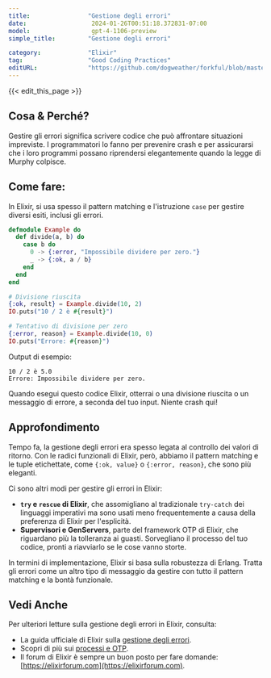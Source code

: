 ```yaml
---
title:                "Gestione degli errori"
date:                  2024-01-26T00:51:18.372831-07:00
model:                 gpt-4-1106-preview
simple_title:         "Gestione degli errori"

category:             "Elixir"
tag:                  "Good Coding Practices"
editURL:              "https://github.com/dogweather/forkful/blob/master/content/it/elixir/handling-errors.md"
---
```


{{< edit_this_page >}}

## Cosa & Perché?

Gestire gli errori significa scrivere codice che può affrontare situazioni impreviste. I programmatori lo fanno per prevenire crash e per assicurarsi che i loro programmi possano riprendersi elegantemente quando la legge di Murphy colpisce.

## Come fare:

In Elixir, si usa spesso il pattern matching e l'istruzione `case` per gestire diversi esiti, inclusi gli errori.

```elixir
defmodule Example do
  def divide(a, b) do
    case b do
      0 -> {:error, "Impossibile dividere per zero."}
      _ -> {:ok, a / b}
    end
  end
end

# Divisione riuscita
{:ok, result} = Example.divide(10, 2)
IO.puts("10 / 2 è #{result}")

# Tentativo di divisione per zero
{:error, reason} = Example.divide(10, 0)
IO.puts("Errore: #{reason}")
```

Output di esempio:
```
10 / 2 è 5.0
Errore: Impossibile dividere per zero.
```

Quando esegui questo codice Elixir, otterrai o una divisione riuscita o un messaggio di errore, a seconda del tuo input. Niente crash qui!

## Approfondimento

Tempo fa, la gestione degli errori era spesso legata al controllo dei valori di ritorno. Con le radici funzionali di Elixir, però, abbiamo il pattern matching e le tuple etichettate, come `{:ok, value}` o `{:error, reason}`, che sono più eleganti.

Ci sono altri modi per gestire gli errori in Elixir:

- **`try` e `rescue` di Elixir**, che assomigliano al tradizionale `try-catch` dei linguaggi imperativi ma sono usati meno frequentemente a causa della preferenza di Elixir per l'esplicità.
- **Supervisori e GenServers**, parte del framework OTP di Elixir, che riguardano più la tolleranza ai guasti. Sorvegliano il processo del tuo codice, pronti a riavviarlo se le cose vanno storte.

In termini di implementazione, Elixir si basa sulla robustezza di Erlang. Tratta gli errori come un altro tipo di messaggio da gestire con tutto il pattern matching e la bontà funzionale.

## Vedi Anche

Per ulteriori letture sulla gestione degli errori in Elixir, consulta:

- La guida ufficiale di Elixir sulla [gestione degli errori](https://elixir-lang.org/getting-started/try-catch-and-rescue.html).
- Scopri di più sui [processi e OTP](https://elixir-lang.org/getting-started/mix-otp/introduction-to-mix.html).
- Il forum di Elixir è sempre un buon posto per fare domande: [https://elixirforum.com](https://elixirforum.com).
